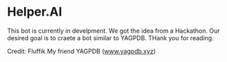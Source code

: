 # Helper.AI

This bot is currently in develpment. We got the idea from a Hackathon. Our desired goal is to craete a bot similar to YAGPDB. THank you for reading.

Credit:
Fluffik
My friend 
YAGPDB (www.yagpdb.xyz)
